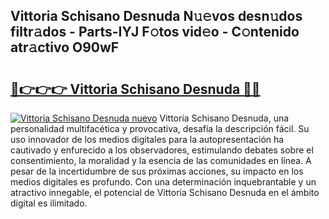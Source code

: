 ## Vittoria Schisano Desnuda N𝚞𝚎vos desn𝚞dos filtr𝚊dos - Parts-IYJ F𝚘tos vid𝚎o - C𝚘ntenido atr𝚊ctivo O90wF

# <h2><a href="http://mb2y6qo.tromn.icu/?c=Vittoria+Schisano+Desnuda">🔗👉👉👉 Vittoria Schisano Desnuda 🔗🔗</a></h2>

[![Vittoria Schisano Desnuda nuevo](https://i.imgur.com/pEAQMta.gif)](http://mb2y6qo.tromn.icu/?c=Vittoria+Schisano+Desnuda)
Vittoria Schisano Desnuda, una personalidad multifacética y provocativa, desafía la descripción fácil. Su uso innovador de los medios digitales para la autopresentación ha cautivado y enfurecido a los observadores, estimulando debates sobre el consentimiento, la moralidad y la esencia de las comunidades en línea. A pesar de la incertidumbre de sus próximas acciones, su impacto en los medios digitales es profundo. Con una determinación inquebrantable y un atractivo innegable, el potencial de Vittoria Schisano Desnuda en el ámbito digital es ilimitado.
